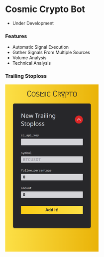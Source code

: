 # Cosmic Crypto Bot
 - Under Development
  
### Features
 - Automatic Signal Execution
 - Gather Signals From Multiple Sources
 - Volume Analysis
 - Technical Analysis

### Trailing Stoploss
<img src="./images/tsl.png" width="300">